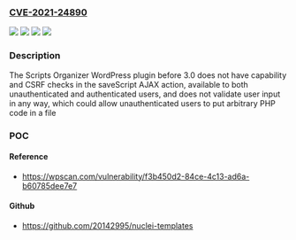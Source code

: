 ### [CVE-2021-24890](https://cve.mitre.org/cgi-bin/cvename.cgi?name=CVE-2021-24890)
![](https://img.shields.io/static/v1?label=Product&message=scripts-organizer&color=blue)
![](https://img.shields.io/static/v1?label=Version&message=3.0%3C%203.0%20&color=brighgreen)
![](https://img.shields.io/static/v1?label=Vulnerability&message=CWE-352%20Cross-Site%20Request%20Forgery%20(CSRF)&color=brighgreen)
![](https://img.shields.io/static/v1?label=Vulnerability&message=CWE-862%20Missing%20Authorization&color=brighgreen)

### Description

The Scripts Organizer WordPress plugin before 3.0 does not have capability and CSRF checks in the saveScript AJAX action, available to both unauthenticated and authenticated users, and does not validate user input in any way, which could allow unauthenticated users to put arbitrary PHP code in a file

### POC

#### Reference
- https://wpscan.com/vulnerability/f3b450d2-84ce-4c13-ad6a-b60785dee7e7

#### Github
- https://github.com/20142995/nuclei-templates

